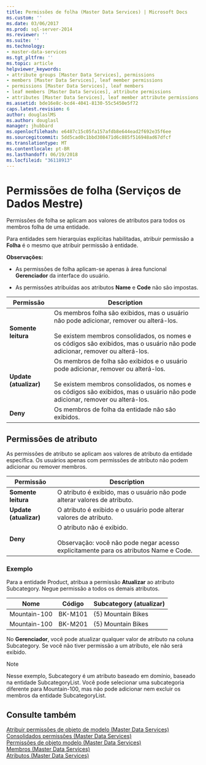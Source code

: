 ```yaml
---
title: Permissões de folha (Master Data Services) | Microsoft Docs
ms.custom: ''
ms.date: 03/06/2017
ms.prod: sql-server-2014
ms.reviewer: ''
ms.suite: ''
ms.technology:
- master-data-services
ms.tgt_pltfrm: ''
ms.topic: article
helpviewer_keywords:
- attribute groups [Master Data Services], permissions
- members [Master Data Services], leaf member permissions
- permissions [Master Data Services], leaf members
- leaf members [Master Data Services], attribute permissions
- attributes [Master Data Services], leaf member attribute permissions
ms.assetid: bde16e8c-bcd4-4041-8130-55c5450e5f72
caps.latest.revision: 6
author: douglaslMS
ms.author: douglasl
manager: jhubbard
ms.openlocfilehash: e6487c15c05fa157afdb8e644ead2f692e35f6ee
ms.sourcegitcommit: 5dd5cad0c1bbd308471d6c885f516948ad67dfcf
ms.translationtype: MT
ms.contentlocale: pt-BR
ms.lasthandoff: 06/19/2018
ms.locfileid: "36118913"
---
```

# <a name="leaf-permissions-master-data-services"></a>Permissões de folha (Serviços de Dados Mestre)
  Permissões de folha se aplicam aos valores de atributos para todos os membros folha de uma entidade.  
  
 Para entidades sem hierarquias explícitas habilitadas, atribuir permissão a **Folha** é o mesmo que atribuir permissão à entidade.  
  
 **Observações:**  
  
-   As permissões de folha aplicam-se apenas à área funcional **Gerenciador** da interface do usuário.  
  
-   As permissões atribuídas aos atributos **Name** e **Code** não são impostas.  
  
|Permissão|Description|  
|----------------|-----------------|  
|**Somente leitura**|Os membros folha são exibidos, mas o usuário não pode adicionar, remover ou alterá-los.<br /><br /> Se existem membros consolidados, os nomes e os códigos são exibidos, mas o usuário não pode adicionar, remover ou alterá-los.|  
|**Update (atualizar)**|Os membros de folha são exibidos e o usuário pode adicionar, remover ou alterá-los.<br /><br /> Se existem membros consolidados, os nomes e os códigos são exibidos, mas o usuário não pode adicionar, remover ou alterá-los.|  
|**Deny**|Os membros de folha da entidade não são exibidos.|  
  
## <a name="attribute-permissions"></a>Permissões de atributo  
 As permissões de atributo se aplicam aos valores de atributo da entidade específica. Os usuários apenas com permissões de atributo não podem adicionar ou remover membros.  
  
|Permissão|Description|  
|----------------|-----------------|  
|**Somente leitura**|O atributo é exibido, mas o usuário não pode alterar valores de atributo.|  
|**Update (atualizar)**|O atributo é exibido e o usuário pode alterar valores de atributo.|  
|**Deny**|O atributo não é exibido.<br /><br /> Observação: você não pode negar acesso explicitamente para os atributos Name e Code.|  
  
### <a name="example"></a>Exemplo  
 Para a entidade Product, atribua a permissão **Atualizar** ao atributo Subcategory. Negue permissão a todos os demais atributos.  
  
|Nome|Código|Subcategory (atualizar)|  
|----------|----------|----------------------------|  
|Mountain-100|BK-M101|{5} Mountain Bikes|  
|Mountain-100|BK-M201|{5} Mountain Bikes|  
  
 No **Gerenciador**, você pode atualizar qualquer valor de atributo na coluna Subcategory. Se você não tiver permissão a um atributo, ele não será exibido.  
  
> [!NOTE]  
>  Nesse exemplo, Subcategory é um atributo baseado em domínio, baseado na entidade SubcategoryList. Você pode selecionar uma subcategoria diferente para Mountain-100, mas não pode adicionar nem excluir os membros da entidade SubcategoryList.  
  
## <a name="see-also"></a>Consulte também  
 [Atribuir permissões de objeto de modelo &#40;Master Data Services&#41;](assign-model-object-permissions-master-data-services.md)   
 [Consolidados permissões &#40;Master Data Services&#41;](../../2014/master-data-services/consolidated-permissions-master-data-services.md)   
 [Permissões de objeto modelo &#40;Master Data Services&#41;](../../2014/master-data-services/model-object-permissions-master-data-services.md)   
 [Membros &#40;Master Data Services&#41;](../../2014/master-data-services/members-master-data-services.md)   
 [Atributos &#40;Master Data Services&#41;](../../2014/master-data-services/attributes-master-data-services.md)  
  
  